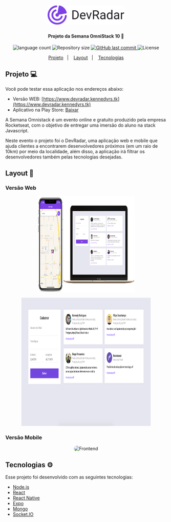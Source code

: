 <h1 align="center">
    <img alt="AirCnC" src=".github/logo.svg" width="240px" />
</h1>

<h4 align="center">
  Projeto da Semana OmniStack 10 🚀 
</h4>
<p align="center">
  <img alt="language count" src="https://img.shields.io/github/languages/count/kennedyrs/devradar">
  <img alt="Repository size" src="https://img.shields.io/github/repo-size/kennedyrs/devradar">
  <a href="https://github.com/kennedyrs/devradar/commits/master">
    <img alt="GitHub last commit" src="https://img.shields.io/github/last-commit/kennedyrs/devradar">
  </a>

  <img alt="License" src="https://img.shields.io/badge/license-MIT-brightgreen">
</p>

<p align="center">
  <a href="#projeto-">Projeto</a>&nbsp;&nbsp;&nbsp;|&nbsp;&nbsp;&nbsp;
  <a href="#layout-">Layout</a>&nbsp;&nbsp;&nbsp;|&nbsp;&nbsp;&nbsp;
  <a href="#tecnologias-%EF%B8%8F">Tecnologias</a>
</p>


## Projeto 💻
Você pode testar essa aplicação nos endereços abaixo:
<br />
 - Versão WEB: [https://www.devradar.kennedyrs.tk](https://www.devradar.kennedyrs.tk)
 - Aplicativo na Play Store: [Baixar](https://play.google.com/store/apps/details?id=tk.kennedyrs.devradar&hl=pt_BR)

<p>A Semana Omnistack é um evento online e gratuito produzido pela empresa Rocketseat, com o objetivo de entregar uma imersão do aluno na stack Javascript.</p>
<p>Neste evento o projeto foi o DevRadar, uma aplicação web e mobile que ajuda clientes a encontrarem desenvolvedores próximos (em um raio de 10km) por meio da localidade, além disso, a aplicação irá filtrar os desenvolvedores também pelas tecnologias desejadas.</p>

## Layout 📱

### Versão Web
<p align="center">
  <img alt="Frontend" src=".github/devradar-macro.png" width="60%" height="300" />
</p>
<p align="center">
  <img alt="Frontend" src=".github/devradar-01.jpg" width="80%" height="400" />
</p>


### Versão Mobile
<p align="center">
  <img style="border-radius: 35px" alt="Frontend" src=".github/mobile-app.gif" heigth="100%" />
</p>

## Tecnologias ⚙️

Esse projeto foi desenvolvido com as seguintes tecnologias:

- [Node.js](https://nodejs.org/en/)
- [React](https://reactjs.org)
- [React Native](https://facebook.github.io/react-native/)
- [Expo](https://expo.io/)
- [Mongo](https://www.mongodb.com/)
- [Socket.IO](https://socket.io/)
